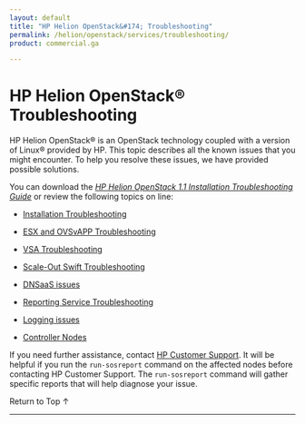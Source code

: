 ```yaml
---
layout: default
title: "HP Helion OpenStack&#174; Troubleshooting"
permalink: /helion/openstack/services/troubleshooting/
product: commercial.ga

---
```

<!--UNDER REVISION-->

<script>

function PageRefresh {
onLoad="window.refresh"
}

PageRefresh();

</script>
<!--

<p style="font-size: small;"> <a href="/helion/openstack/services/object/overview/">&#9664; PREV</a> | <a href="/helion/openstack/services/overview/">&#9650; UP</a> | <a href="/helion/openstack/services/reporting/overview/"> NEXT &#9654</a> </p> --->


# HP Helion OpenStack&#174;  Troubleshooting 

HP Helion OpenStack&#174; is an OpenStack technology coupled with a version of Linux&reg; provided by HP. This topic describes all the known issues that you might encounter. To help you resolve these issues, we have provided possible solutions.

You can download the <a href="http://gaf2871b9d2d13cf45c1306b35bf01764.cdn.hpcloudsvc.com/Troubleshooting_Installation_Final.pdf">*HP Helion OpenStack 1.1 Installation Troubleshooting Guide*</a> or review the following topics on line:

* [Installation Troubleshooting](/helion/openstack/services/troubleshooting/install/)

* [ESX and OVSvAPP Troubleshooting](/helion/openstack/services/troubleshooting/esx/)

* [VSA Troubleshooting](/helion/openstack/services/troubleshooting/vsa/)

* [Scale-Out Swift Troubleshooting](/helion/openstack/services/troubleshooting/swift/)

* [DNSaaS issues](/helion/openstack/services/troubleshooting/dns)

* [Reporting Service Troubleshooting](/helion/openstack/services/reporting/troubleshooting/)

* [Logging issues](/helion/openstack/services/troubleshooting/logging)

* [Controller Nodes](/helion/openstack/services/troubleshooting/controller/)

If you need further assistance, contact [HP Customer Support](http://www.hpcloud.com/about/contact). It will be helpful if you run the `run-sosreport` command on the affected nodes before contacting HP Customer Support. The `run-sosreport` command will gather specific reports that will help diagnose your issue.


<a href="#top" style="padding:14px 0px 14px 0px; text-decoration: none;"> Return to Top &#8593;</a>

----
